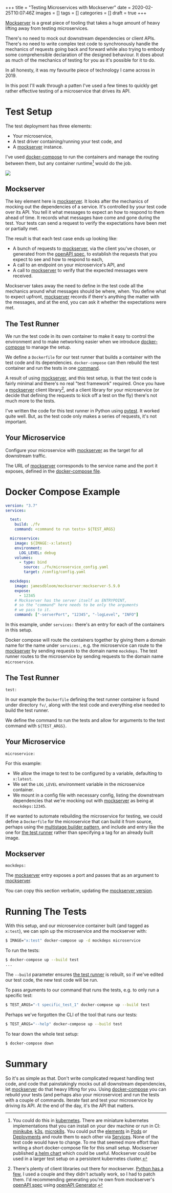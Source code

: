 +++
title = "Testing Microservices with Mockserver"
date = 2020-02-25T10:07:46Z
images = []
tags = []
categories = []
draft = true
+++

[Mockserver][mockserver] is a great piece of tooling that takes a huge amount
of heavy lifting away from testing microservices.

There's no need to mock out downstream dependencies or client APIs.  There's no
need to write complex test code to synchronously handle the mechanics of
requests going back and forward while also trying to embody some comprehensible
declaration of the designed behaviour.  It does about as much of the mechanics
of testing for you as it's possible for it to do.

In all honesty, it was my favourite piece of technology I came across in 2019.

In this post I'll walk through a patten I've used a few times to quickly get
rather effective testing of a microservice that drives its API.

# Test Setup

The test deployment has three elements:
* Your microservice,
* A test driver containing/running your test code, and
* A [mockserver][mockserver] instance.

I've used [docker-compose][doco] to run the containers and manage the routing
between them, but any container runtime[^1] would do the job.

[![](https://mermaid.ink/img/eyJjb2RlIjoiZ3JhcGggQlRcbnN1YmdyYXBoIGRvY2tlci1jb21wb3NlXG50ZXN0LXJ1bm5lci0tPnxcInRlc3QtcnVubmVycHJvZ3JhbXMgbW9ja3NlcnZlclwifG1vY2tzZXJ2ZXJcbm1vY2tzZXJ2ZXItLS18XCJtb2Nrc2VydmVyIG1vY2tzIG91dCB0aGUgbWljcm9zZXJ2aWNlIGRlcGVuZGVuY2llcyBhbmQgcmVjb3JkcyBtZXNzYWdlc1wifGEobWljcm9zZXJ2aWNlKVxudGVzdC1ydW5uZXItLT58XCJ0ZXN0LXJ1bm5lciBraWNrcyBtaWNyb3NlcnZpY2UgQVBJIHRvIHN0YXJ0IHRlc3RcInxhKG1pY3Jvc2VydmljZSlcbmVuZFxuXHRcdCIsIm1lcm1haWQiOnsidGhlbWUiOiJkZWZhdWx0In0sInVwZGF0ZUVkaXRvciI6ZmFsc2V9)](https://mermaid-js.github.io/mermaid-live-editor/#/edit/eyJjb2RlIjoiZ3JhcGggQlRcbnN1YmdyYXBoIGRvY2tlci1jb21wb3NlXG50ZXN0LXJ1bm5lci0tPnxcInRlc3QtcnVubmVycHJvZ3JhbXMgbW9ja3NlcnZlclwifG1vY2tzZXJ2ZXJcbm1vY2tzZXJ2ZXItLS18XCJtb2Nrc2VydmVyIG1vY2tzIG91dCB0aGUgbWljcm9zZXJ2aWNlIGRlcGVuZGVuY2llcyBhbmQgcmVjb3JkcyBtZXNzYWdlc1wifGEobWljcm9zZXJ2aWNlKVxudGVzdC1ydW5uZXItLT58XCJ0ZXN0LXJ1bm5lciBraWNrcyBtaWNyb3NlcnZpY2UgQVBJIHRvIHN0YXJ0IHRlc3RcInxhKG1pY3Jvc2VydmljZSlcbmVuZFxuXHRcdCIsIm1lcm1haWQiOnsidGhlbWUiOiJkZWZhdWx0In0sInVwZGF0ZUVkaXRvciI6ZmFsc2V9)

## Mockserver

The key element here is [mockserver][mockserver]. It looks after the mechanics
of mocking out the dependencies of a service.  It's controlled by your test
code over its API. You tell it what messages to expect an how to respond to
them ahead of time. It records what messages have come and gone during the
test.  Your tests can send a request to verify the expectations have been met
or partially met.

The result is that each test case ends up looking like:
* A bunch of requests to [mockserver][mockserver], via the client you've
  chosen, or generated from the [openAPI spec][openapispec], to establish the
  requests that you expect to see and how to respond to each,
* A call to an endpoint on your microservice's API, and
* A call to [mockserver][mockserver] to verify that the expected messages were
  received.

Mockserver takes away the need to define in the test code all the mechanics
around what messages should be where, when. You define what to expect upfront,
[mockserver][mockserver] records if there's anything the matter with the
messages, and at the end, you can ask it whether the expectations were met.

## The Test Runner

We run the test code in its own container to make it easy to control the
environment and to make networking easier when we introduce
[docker-compose][doco] to manage the setup.

We define a `Dockerfile` for our test runner that builds a container with the
test code and its dependencies. `docker-compose` can then rebuild the test
container and run the tests in one [command](#running-the-tests).

A result of using [mockserver][mockserver], and this test setup, is that the
test code is fairly minimal and there's no real "test framework" required.
Once you have a [mockserver][mockserver] client library[^2], and a client
library for your microservice (or decide that defining the requests to kick off
a test on the fly) there's not much more to the tests.

I've written the code for this test runner in Python using [pytest][pytest].
It worked quite well.  But, as the test code only makes a series of requests,
it's not important.

## Your Microservice

Configure your microservice with [mockserver][mockserver] as the target for all
downstream traffic.

The URL of [mockserver][mockserver] corresponds to the service name and the
port it exposes, defined in the [docker-compose file](#docker-compose-example).

# Docker Compose Example

```yaml
version: "3.7"
services:

  test:
    build: ./fv
    command: <command to run tests> ${TEST_ARGS}

  microservice:
    image: ${IMAGE:-x:latest}
    environment:
      LOG_LEVEL: debug
    volumes:
      - type: bind
        source: ./fv/microservice_config.yaml
        target: /config/config.yaml

  mockdeps:
    image: jamesdbloom/mockserver:mockserver-5.9.0
    expose:
      - 12345
    # Mockserver has the server itself as ENTRYPOINT,
    # so the "command" here needs to be only the arguments
    # we pass to it.
    command: ["-serverPort", "12345", "-logLevel", "INFO"]

```

In this example, under `services:` there's an entry for each of the containers
in this setup.

Docker compose will route the containers together by giving them a domain name
for the name under `services:`, e.g. the microservice can route to the
[mockserver][mockserver] by sending requests to the domain name `mockdeps`. The
test runner routes to the microservice by sending requests to the domain name
`microservice`.

## The Test Runner

`test:`

In our example the `Dockerfile` defining the test runner container is found
under directory `fv/`, along with the test code and everything else needed to
build the test runner.

We define the command to run the tests and allow for arguments to the test
command with `${TEST_ARGS}`.

## Your Microservice

`microservice:`

For this example:
* We allow the image to test to be configured by a variable, defaulting to
  `x:latest`.
* We set the `LOG_LEVEL` environment variable in the microservice container.
* We mount in a config file with necessary config, listing the downstream
  dependencies that we're mocking out with [mockserver][mockserver] as being at
  `mockdeps:12345`.

If we wanted to automate rebuilding the microservice for testing, we could
define a `Dockerfile` for the microservice that can build it from source,
perhaps using the [multistage builder pattern][builder], and include and entry
like the one for [the test runner](#the-test-runner-2) rather than specifying a
tag for an already built image.

## Mockserver

`mockdeps:`

The [mockserver][mockserver] entry exposes a port and passes that as an
argument to [mockserver][mockserver].

You can copy this section verbatim, updating the [mockserver version][mockver].

# Running The Tests

With this setup, and our microservice container built (and tagged as `x:test`),
we can spin up the microservice and the mockserver with:

```bash
$ IMAGE="x:test" docker-compose up -d mockdeps microservice
```

To run the tests:

```bash
$ docker-compose up --build test
...
```

The `--build` parameter ensures [the test runner](#the-test-runner) is rebuilt,
so if we've edited our test code, the new test code will be run.

To pass arguments to our command that runs the tests, e.g. to only run a
specific test:

```bash
$ TEST_ARGS="-t specific_test_1" docker-compose up --build test
```

Perhaps we've forgotten the CLI of the tool that runs our tests:

```bash
$ TEST_ARGS="--help" docker-compose up --build test
```

To tear down the whole test setup:

```bash
$ docker-compose down
```

# Summary

So it's as simple as that.  Don't write complicated request handling test code,
and code that painstakingly mocks out all downstream dependencies, let
[mockserver][mockserver] do that heavy lifting for you. Using
[docker-compose][doco] you can rebuild your tests (and perhaps also your
microservice) and run the tests with a couple of commands.  Iterate fast and
test your microservice by driving its API.  At the end of the day, it's the API
that matters.

[^1]: You could do this in [kubernetes](https://kubernetes.io/). There are
  miniature kubernetes implementations that you can install on your dev machine
  or run in CI: [minikube](https://github.com/kubernetes/minikube),
  [k3s](https://k3s.io/), [microk8s](https://microk8s.io/). You could put the
  [elements](#test-setup) in
  [Pods](https://kubernetes.io/docs/concepts/workloads/pods/pod-overview/) or
  [Deployments](https://kubernetes.io/docs/concepts/workloads/controllers/deployment/)
  and route them to each other via
  [Services](https://kubernetes.io/docs/concepts/services-networking/service/).
  None of the test code would have to change. To me that seemed more effort
  than writing a short docker-compose file for this small setup.  Mockserver
  published [a helm chart](http://www.mock-server.com/where/kubernetes.html)
  which could be useful.  Mockserver could be used in a larger test setup on a
  persistent kubernetes cluster.
[^2]: There's plenty of client libraries out there for mockserver.  [Python has
  a few](https://pypi.org/search/?q=mockserver), I used a couple and they
  didn't actually work, so I had to patch them.  I'd recommending generating
  you're own from mockserver's [openAPI
  spec](https://app.swaggerhub.com/apis/jamesdbloom/mock-server-openapi/5.0.x)
  using [openAPI Generator](https://github.com/OpenAPITools/openapi-generator).

[mockserver]: http://www.mock-server.com/
[openapispec]: https://app.swaggerhub.com/apis/jamesdbloom/mock-server-openapi/5.0.x
[doco]: https://docs.docker.com/compose/
[pytest]: https://docs.pytest.org/en/latest/
[mockver]: https://hub.docker.com/r/jamesdbloom/mockserver/tags
[builder]: https://docs.docker.com/develop/develop-images/multistage-build/
